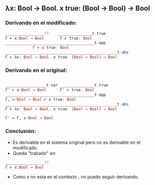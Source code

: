 ## λx: Bool → Bool. x true: (Bool → Bool) → Bool
### Derivando en el modificado:
```haskell
_________________??    _______________t-true
Γ ⊢ x:Bool → Bool       Γ ⊢ true: Bool
_______________________________________t-app
            Γ ⊢ x true: Bool
_________________________________________________t-abs
Γ ⊢ λx: Bool → Bool. x true: (Bool → Bool) → Bool

```
### Derivando en el original:
```haskell

__________________t-var _______________t-true
Γ' ⊢ x:Bool → Bool      Γ' ⊢ true: Bool
_______________________________________t-app
Γ, x:Bool → Bool ⊢ x true: Bool
_________________________________________________t-abs
Γ ⊢ λx: Bool → Bool. x true: (Bool → Bool) → Bool

Γ' = Γ, x:Bool → Bool

```
### Conclusión:
- Es derivable en el sistema original pero no es derivable en el modificado.
- Queda "trabado" en:
```haskell
_________________??
Γ ⊢ x:Bool → Bool 
```
- Como x no esta en el contexto , no puedo seguir derivando.